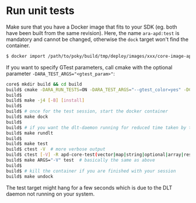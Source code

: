 # Run unit tests

Make sure that you have a Docker image that fits to your SDK (eg. both have been built from the same revision).
Here, the name `ara-apd:test` is mandatory and cannot be changed, otherwise the `dock` target won't find the container.

```sh
$ docker import /path/to/poky/build/tmp/deploy/images/xxx/core-image-apd-devel-xxx.tar.bz2 ara-apd:test
```

If you want to specify GTest parameters, call cmake with the optional parameter `-DARA_TEST_ARGS="<gtest_param>"`:

```sh
core$ mkdir build && cd build
build$ cmake -DARA_RUN_TESTS=ON -DARA_TEST_ARGS="--gtest_color=yes" -DCMAKE_INSTALL_PREFIX=build$OECORE_TARGET_SYSROOT/usr/ ..
build$
build$ make -j4 [-B] [install]
build$
build$ # once for the test session, start the docker container
build$ make dock
build$
build$ # if you want the dlt-daemon running for reduced time taken by the executables
build$ make rundlt
build$
build$ make test
build$ ctest -V  # more verbose output
build$ ctest [-V] -R apd-core-test(vector|map|string|optional|array|result_ex|result_noex|...)  # to run some specific test [in verbose mode]
build$ make ARGS="-V" test  # basically the same as above
build$
build$ # kill the container if you are finished with your session
build$ make undock
```

The test target might hang for a few seconds which is due to the DLT daemon not running on your system.
